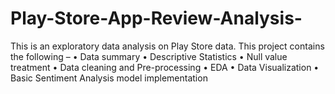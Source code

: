 # Play-Store-App-Review-Analysis-
This is an exploratory data analysis on Play Store data. 
This project contains the following – 
•	Data summary 
•	Descriptive Statistics 
•	Null value treatment 
•	Data cleaning and Pre-processing 
•	EDA 
•	Data Visualization 
•	Basic Sentiment Analysis model implementation
